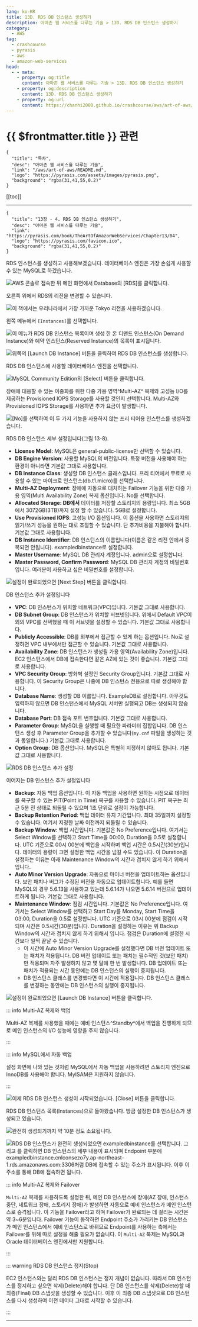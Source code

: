 ```yaml
---
lang: ko-KR
title: 13D. RDS DB 인스턴스 생성하기
description: 아마존 웹 서비스를 다루는 기술 > 13D. RDS DB 인스턴스 생성하기
category:
  - AWS
tag: 
  - crashcourse
  - pyrasis
  - aws 
  - amazon-web-services
head:
  - - meta:
    - property: og:title
      content: 아마존 웹 서비스를 다루는 기술 > 13D. RDS DB 인스턴스 생성하기
    - property: og:description
      content: 13D. RDS DB 인스턴스 생성하기
    - property: og:url
      content: https://chanhi2000.github.io/crashcourse/aws/art-of-aws/13D.html
---
```


# {{ $frontmatter.title }} 관련

```component VPCard
{
  "title": "목차",
  "desc": "아마존 웹 서비스를 다루는 기술",
  "link": "/aws/art-of-aws/README.md",
  "logo": "https://pyrasis.com/assets/images/pyrasis.png",
  "background": "rgba(31,41,55,0.2)"
}
```

[[toc]]

---

```component VPCard
{
  "title": "13장 - 4. RDS DB 인스턴스 생성하기",
  "desc": "아마존 웹 서비스를 다루는 기술",
  "link": "https://pyrasis.com/book/TheArtOfAmazonWebServices/Chapter13/04",
  "logo": "https://pyrasis.com/favicon.ico",
  "background": "rgba(31,41,55,0.2)"
}
```

RDS 인스턴스를 생성하고 사용해보겠습니다. 데이터베이스 엔진은 가장 손쉽게 사용할 수 있는 MySQL로 하겠습니다. 

![AWS 콘솔로 접속한 뒤 메인 화면에서 Database의 <FontIcon icon="iconfont icon-select"/>`[RDS]`를 클릭합니다.](https://pyrasis.com/assets/images/TheArtOfAmazonWebServicesChapter13/2_.png)

오른쪽 위에서 RDS의 리전을 변경할 수 있습니다.

![이 책에서는 우리나라에서 가장 가까운 Tokyo 리전을 사용하겠습니다.](https://pyrasis.com/assets/images/TheArtOfAmazonWebServicesChapter13/3_.png)

왼쪽 메뉴에서 <FontIcon icon="iconfont icon-select"/>`[Instances]`를 선택합니다.

![이 메뉴가 RDS DB 인스턴스 목록이며 생성 한 온 디맨드 인스턴스(On Demand Instance)와 예약 인스턴스(Reserved Instance)의 목록이 표시됩니다.](https://pyrasis.com/assets/images/TheArtOfAmazonWebServicesChapter13/4_.png)

![위쪽의 <FontIcon icon="iconfont icon-select"/>`[Launch DB Instance]` 버튼을 클릭하여 RDS DB 인스턴스를 생성합니다.](https://pyrasis.com/assets/images/TheArtOfAmazonWebServicesChapter13/5_.png)

RDS DB 인스턴스에 사용할 데이터베이스 엔진을 선택합니다.

![MySQL Community Edition의 <FontIcon icon="iconfont icon-select"/>`[Select]` 버튼을 클릭합니다.](https://pyrasis.com/assets/images/TheArtOfAmazonWebServicesChapter13/6_.png)

장애에 대응할 수 있는 이중화를 위한 다중 가용 영역^Multi-AZ^ 복제와 고성능 I/O를 제공하는 Provisioned IOPS Storage를 사용할 것인지 선택합니다. Multi-AZ와 Provisioned IOPS Storage를 사용하면 추가 요금이 발생합니다.

![<FontIcon icon="iconfont icon-select"/>`[No]`를 선택하여 이 두 가지 기능을 사용하지 않는 프리 티어용 인스턴스를 생성하겠습니다.](https://pyrasis.com/assets/images/TheArtOfAmazonWebServicesChapter13/7_.png)

RDS DB 인스턴스 세부 설정입니다(그림 13-8).

- **License Model**: MySQL은 general-public-license만 선택할 수 있습니다.
- **DB Engine Version**: 사용할 MySQL의 버전입니다. 특정 버전을 사용해야 하는 환경이 아니라면 기본값 그대로 사용합니다.
- **DB Instance Class**: 생성할 DB 인스턴스 클래스입니다. 프리 티어에서 무료로 사용할 수 있는 마이크로 인스턴스(db.t1.micro)를 선택합니다.
- **Multi-AZ Deployment**: 장애에 자동으로 대처하는 Failover 기능을 위한 다중 가용 영역(Multi Availability Zone) 복제 옵션입니다. No를 선택합니다.
- **Allocated Storage: DB에서** 데이터를 저장할 스토리지의 용량입니다. 최소 5GB에서 3072GB(3TB)까지 설정 할 수 있습니다. 5GB로 설정합니다.
- **Use Provisioned IOPS**: 고성능 I/O 옵션입니다. 이 옵션을 사용하면 스토리지의 읽기/쓰기 성능을 원하는 대로 조절할 수 있습니다. 단 추가비용을 지불해야 합니다. 기본값 그대로 사용합니다.
- **DB Instance Identifier**: DB 인스턴스의 이름입니다(이름은 같은 리전 안에서 중복되면 안됩니다). exampledbinstance로 설정합니다.
- **Master Username**: MySQL DB 관리자 계정입니다. admin으로 설정합니다.
- **Master Password, Confirm Password**: MySQL DB 관리자 계정의 비밀번호입니다. 여러분이 사용하고 싶은 비밀번호를 설정합니다.

![설정이 완료되었으면 <FontIcon icon="iconfont icon-select"/>`[Next Step]` 버튼을 클릭합니다.](https://pyrasis.com/assets/images/TheArtOfAmazonWebServicesChapter13/8_.png)

DB 인스턴스 추가 설정입니다

- **VPC**: DB 인스턴스가 위치할 네트워크(VPC)입니다. 기본값 그대로 사용합니다.
- **DB Subnet Group**: DB 인스턴스가 위치할 서브넷입니다. 위에서 Default VPC이외의 VPC를 선택했을 때 이 서브넷을 설정할 수 있습니다. 기본값 그대로 사용합니다.
- **Publicly Accessible**: DB를 외부에서 접근할 수 있게 하는 옵션입니다. No로 설정하면 VPC 내부에서만 접근할 수 있습니다. 기본값 그대로 사용합니다.
- **Availability Zone**: DB 인스턴스가 생성될 가용 영역(Availability Zone)입니다. EC2 인스턴스에서 DB에 접속한다면 같은 AZ에 있는 것이 좋습니다. 기본값 그대로 사용합니다.
- **VPC Security Group**: 방화벽 설정인 Security Group입니다. 기본값 그대로 사용합니다. 이 Security Group은 나중에 DB 인스턴스 전용으로 따로 생성해야 합니다.
- **Database Name**: 생성할 DB 이름입니다. ExampleDB로 설정합니다. 아무것도 입력하지 않으면 DB 인스턴스에서 MySQL 서버만 실행되고 DB는 생성되지 않습니다.
- **Database Port**: DB 접속 포트 번호입니다. 기본값 그대로 사용합니다.
- **Parameter Group**: MySQL을 실행할 때 필요한 파라미터 집합입니다. DB 인스턴스 생성 후 Parameter Group을 추가할 수 있습니다(<FontIcon icon="iconfont icon-file"/>`my.cnf` 파일을 생성하는 것과 동일합니다.) 기본값 그대로 사용합니다.
- **Option Group**: DB 옵션입니다. MySQL은 특별히 지정하지 않아도 됩니다. 기본값 그대로 사용합니다.

![RDS DB 인스턴스 추가 설정](https://pyrasis.com/assets/images/TheArtOfAmazonWebServicesChapter13/9_.png)

이어지는 DB 인스턴스 추가 설정입니다

- **Backup**: 자동 백업 옵션입니다. 이 자동 백업을 사용하면 원하는 시점으로 데이터를 복구할 수 있는 PIT(Point in Time) 복구를 사용할 수 있습니다. PIT 복구는 최근 5분 전 상태로 되돌릴 수 있으며 1초 단위로 설정이 가능합니다.
- **Backup Retention Period**: 백업 데이터 유지 기간입니다. 최대 35일까지 설정할 수 있습니다. 여기서 지정한 날짜 이전까지 되돌릴 수 있습니다.
- **Backup Window**: 백업 시간입니다. 기본값은 No Preference입니다. 여기서는 Select Window를 선택하고 Start Time을 00:00, Duration을 0.5로 설정합니다. UTC 기준으로 00시 00분에 백업을 시작하며 백업 시간은 0.5시간(30분)입니다. 데이터의 용량이 크면 설정한 백업 시간을 넘길 수도 있습니다. 이 Duration을 설정하는 이유는 아래 Maintenance Window의 시간과 겹치지 않게 하기 위해서 입니다.
- **Auto Minor Version Upgrade**: 자동으로 마이너 버전을 업데이트하는 옵션입니다. 보안 패치나 버그가 수정된 버전을 자동으로 업데이트합니다. 예를 들면 MySQL의 경우 5.6.13을 사용하고 있는데 5.6.14가 나오면 5.6.14 버전으로 업데이트하게 됩니다. 기본값 그대로 사용합니다.
- **Maintenance Window**: 점검 시간입니다. 기본값은 No Preference입니다. 여기서는 Select Window를 선택하고 Start Day를 Monday, Start Time을 03:00, Duration을 0.5로 설정합니다. UTC 기준으로 03시 00분에 점검이 시작되며 시간은 0.5시간(30분)입니다. Duration을 설정하는 이유는 위 Backup Window의 시간과 겹치지 않게 하기 위해서 입니다. 점검은 Duration에 설정한 시간보다 일찍 끝날 수 있습니다.
  - 이 시간에 Auto Minor Version Upgrade를 설정했다면 DB 버전 업데이트 또는 패치가 적용됩니다. DB 버전 업데이트 또는 패치는 필수적인 것(보안 패치)만 적용되며 자주 발생하지 않고 몇 달에 한 번 발생합니다. DB 업데이트 또는 패치가 적용되는 시간 동안에는 DB 인스턴스의 실행이 중지됩니다.
  - DB 인스턴스 클래스를 변경했다면 이 시간에 적용됩니다. DB 인스턴스 클래스를 변경하는 동안에는 DB 인스턴스의 실행이 중지됩니다.

![설정이 완료되었으면 <FontIcon icon="iconfont icon-select"/>`[Launch DB Instance]` 버튼을 클릭합니다.](https://pyrasis.com/assets/images/TheArtOfAmazonWebServicesChapter13/10_.png)

::: info Multi-AZ 복제와 백업

Multi-AZ 복제를 사용했을 때에는 예비 인스턴스^Standby^에서 백업을 진행하게 되므로 메인 인스턴스의 I/O 성능에 영향을 주지 않습니다.

:::

::: info MySQL에서 자동 백업

설정 화면에 나와 있는 것처럼 MySQL에서 자동 백업을 사용하려면 스토리지 엔진으로 InnoDB를 사용해야 합니다. MyISAM은 지원하지 않습니다.

:::

![이제 RDS DB 인스턴스 생성이 시작되었습니다. <FontIcon icon="iconfont icon-select"/>`[Close]` 버튼을 클릭합니다.](https://pyrasis.com/assets/images/TheArtOfAmazonWebServicesChapter13/11_.png)

RDS DB 인스턴스 목록(Instances)으로 돌아왔습니다. 방금 설정한 DB 인스턴스가 생성되고 있습니다.

![완전히 생성되기까지 약 10분 정도 소요됩니다.](https://pyrasis.com/assets/images/TheArtOfAmazonWebServicesChapter13/12_.png)

![RDS DB 인스턴스가 완전히 생성되었으면 `exampledbinstance`를 선택합니다. 그리고 <FontIcon icon="iconfont icon-play"/>를 클릭하면 DB 인스턴스의 세부 내용이 표시되며 Endpoint 부분에 <FontIcon icon="fas fa-globe"/>`exampledbinstance.cnlconsezo7y.ap-northeast-1.rds.amazonaws.com:3306`처럼 DB에 접속할 수 있는 주소가 표시됩니다. 이후 이 주소를 통해 DB에 접속하면 됩니다.](https://pyrasis.com/assets/images/TheArtOfAmazonWebServicesChapter13/13_.png)

::: info Multi-AZ 복제와 Failover

`Multi-AZ` 복제를 사용하도록 설정한 뒤, 메인 DB 인스턴스에 장애(AZ 장애, 인스턴스 중단, 네트워크 장애, 스토리지 장애)가 발생하면 자동으로 예비 인스턴스가 메인 인스턴스로 승격됩니다. 이 기능을 Failover라고 하며 Failover가 완료되는 데 걸리는 시간은 약 3~6분입니다. Failover 기능이 동작하면 Endpoint 주소가 가리키는 DB 인스턴스가 메인 인스턴스에서 예비 인스턴스로 바뀌므로 Endpoint를 사용하는 측에서는 Failover를 위해 따로 설정을 해줄 필요가 없습니다. 이 `Multi-AZ` 복제는 MySQL과 Oracle 데이터베이스 엔진에서만 지원합니다.

:::

::: warning RDS DB 인스턴스 정지(Stop)

EC2 인스턴스와는 달리 RDS DB 인스턴스는 정지 개념이 없습니다. 따라서 DB 인스턴스를 정지하고 싶으면 삭제(Delete)해야 합니다. 단 DB 인스턴스를 삭제(Delete)할 때 최종(Final) DB 스냅샷을 생성할 수 있습니다. 이후 이 최종 DB 스냅샷으로 DB 인스턴스를 다시 생성하여 이전 데이터 그대로 시작할 수 있습니다.

:::

---

<TagLinks />